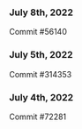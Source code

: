 ### July 8th, 2022

Commit #56140

### July 5th, 2022

Commit #314353


### July 4th, 2022

Commit #72281
